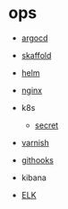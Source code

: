 # ops

* [argocd](https://github.com/Fdslk/ops/tree/main/argocd-app-config)

* [skaffold](https://github.com/Fdslk/ops/tree/main/skaffoldDemo)

* [helm](https://github.com/Fdslk/ops/tree/main/helmDemo)

* [nginx](https://github.com/Fdslk/ops/tree/main/nginx)

* k8s
  * [secret](https://github.com/Fdslk/ops/tree/main/k8secret)
* [varnish](https://github.com/Fdslk/ops/tree/main/varnish)
* [githooks](https://github.com/Fdslk/ops/tree/main/script)
* kibana
 * [ELK](https://github.com/Fdslk/ops/tree/main/ELK)
